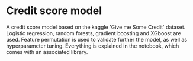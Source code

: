 # Credit score model
A credit score model based on the kaggle 'Give me Some Credit' dataset. Logistic regression, random forests, gradient boosting and XGboost are used. Feature permutation is used to validate further the model, as well as hyperparameter tuning.
Everything is explained in the notebook, which comes with an associated library.
